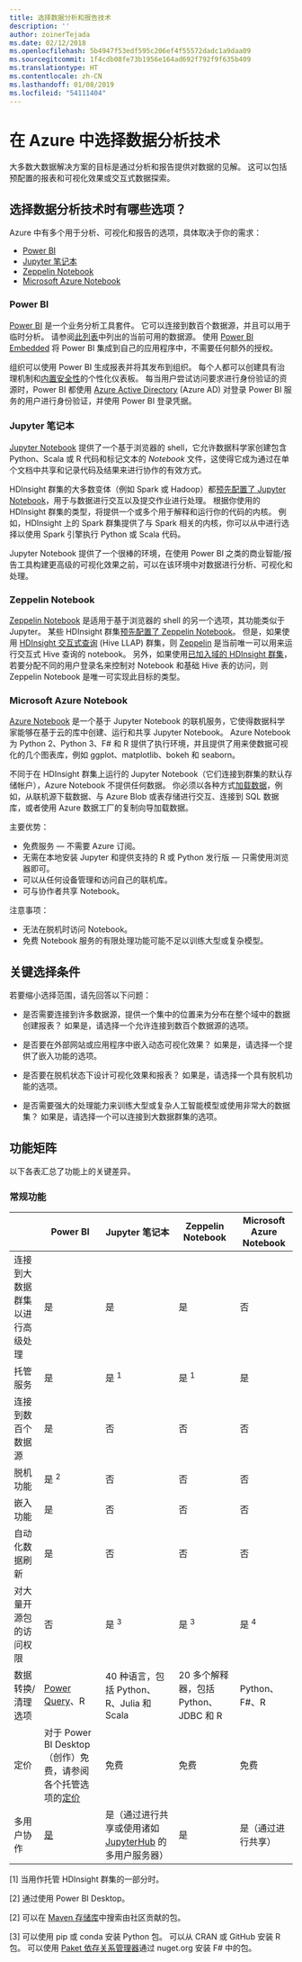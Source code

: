 ```yaml
---
title: 选择数据分析和报告技术
description: ''
author: zoinerTejada
ms.date: 02/12/2018
ms.openlocfilehash: 5b4947f53edf595c206ef4f55572dadc1a9daa09
ms.sourcegitcommit: 1f4cdb08fe73b1956e164ad692f792f9f635b409
ms.translationtype: HT
ms.contentlocale: zh-CN
ms.lasthandoff: 01/08/2019
ms.locfileid: "54111404"
---
```

# <a name="choosing-a-data-analytics-technology-in-azure"></a>在 Azure 中选择数据分析技术

大多数大数据解决方案的目标是通过分析和报告提供对数据的见解。 这可以包括预配置的报表和可视化效果或交互式数据探索。

<!-- markdownlint-disable MD026 -->

## <a name="what-are-your-options-when-choosing-a-data-analytics-technology"></a>选择数据分析技术时有哪些选项？

<!-- markdownlint-disable MD026 -->

Azure 中有多个用于分析、可视化和报告的选项，具体取决于你的需求：

- [Power BI](/power-bi/)
- [Jupyter 笔记本](https://jupyter.readthedocs.io/en/latest/index.html)
- [Zeppelin Notebook](https://zeppelin.apache.org/)
- [Microsoft Azure Notebook](https://notebooks.azure.com/)

### <a name="power-bi"></a>Power BI

[Power BI](/power-bi/) 是一个业务分析工具套件。 它可以连接到数百个数据源，并且可以用于临时分析。 请参阅[此列表](/power-bi/desktop-data-sources)中列出的当前可用的数据源。 使用 [Power BI Embedded](https://azure.microsoft.com/services/power-bi-embedded/) 将 Power BI 集成到自己的应用程序中，不需要任何额外的授权。

组织可以使用 Power BI 生成报表并将其发布到组织。 每个人都可以创建具有治理机制和[内置安全性](/power-bi/service-admin-power-bi-security)的个性化仪表板。 每当用户尝试访问要求进行身份验证的资源时，Power BI 都使用 [Azure Active Directory](/azure/active-directory/) (Azure AD) 对登录 Power BI 服务的用户进行身份验证，并使用 Power BI 登录凭据。

### <a name="jupyter-notebooks"></a>Jupyter 笔记本

[Jupyter Notebook](https://jupyter.readthedocs.io/en/latest/index.html) 提供了一个基于浏览器的 shell，它允许数据科学家创建包含 Python、Scala 或 R 代码和标记文本的 *Notebook* 文件，这使得它成为通过在单个文档中共享和记录代码及结果来进行协作的有效方式。

HDInsight 群集的大多数变体（例如 Spark 或 Hadoop）都[预先配置了 Jupyter Notebook](/azure/hdinsight/spark/apache-spark-jupyter-notebook-kernels)，用于与数据进行交互以及提交作业进行处理。 根据你使用的 HDInsight 群集的类型，将提供一个或多个用于解释和运行你的代码的内核。 例如，HDInsight 上的 Spark 群集提供了与 Spark 相关的内核，你可以从中进行选择以使用 Spark 引擎执行 Python 或 Scala 代码。

Jupyter Notebook 提供了一个很棒的环境，在使用 Power BI 之类的商业智能/报告工具构建更高级的可视化效果之前，可以在该环境中对数据进行分析、可视化和处理。

### <a name="zeppelin-notebooks"></a>Zeppelin Notebook

[Zeppelin Notebook](https://zeppelin.apache.org/) 是适用于基于浏览器的 shell 的另一个选项，其功能类似于 Jupyter。 某些 HDInsight 群集[预先配置了 Zeppelin Notebook](/azure/hdinsight/spark/apache-spark-zeppelin-notebook)。 但是，如果使用 [HDInsight 交互式查询](/azure/hdinsight/interactive-query/apache-interactive-query-get-started) (Hive LLAP) 群集，则 [Zeppelin](/azure/hdinsight/hdinsight-connect-hive-zeppelin) 是当前唯一可以用来运行交互式 Hive 查询的 notebook。 另外，如果使用[已加入域的 HDInsight 群集](/azure/hdinsight/domain-joined/apache-domain-joined-introduction)，若要分配不同的用户登录名来控制对 Notebook 和基础 Hive 表的访问，则 Zeppelin Notebook 是唯一可实现此目标的类型。

### <a name="microsoft-azure-notebooks"></a>Microsoft Azure Notebook

[Azure Notebook](https://notebooks.azure.com/) 是一个基于 Jupyter Notebook 的联机服务，它使得数据科学家能够在基于云的库中创建、运行和共享 Jupyter Notebook。 Azure Notebook 为 Python 2、Python 3、F# 和 R 提供了执行环境，并且提供了用来使数据可视化的几个图表库，例如 ggplot、matplotlib、bokeh 和 seaborn。

不同于在 HDInsight 群集上运行的 Jupyter Notebook（它们连接到群集的默认存储帐户），Azure Notebook 不提供任何数据。 你必须以各种方式[加载数据](https://notebooks.azure.com/Microsoft/libraries/samples/html/Getting%20to%20your%20Data%20in%20Azure%20Notebooks.ipynb)，例如，从联机源下载数据、与 Azure Blob 或表存储进行交互、连接到 SQL 数据库，或者使用 Azure 数据工厂的复制向导加载数据。

主要优势：

- 免费服务 &mdash; 不需要 Azure 订阅。
- 无需在本地安装 Jupyter 和提供支持的 R 或 Python 发行版 &mdash; 只需使用浏览器即可。
- 可以从任何设备管理和访问自己的联机库。
- 可与协作者共享 Notebook。

注意事项：

- 无法在脱机时访问 Notebook。
- 免费 Notebook 服务的有限处理功能可能不足以训练大型或复杂模型。

## <a name="key-selection-criteria"></a>关键选择条件

若要缩小选择范围，请先回答以下问题：

- 是否需要连接到许多数据源，提供一个集中的位置来为分布在整个域中的数据创建报表？ 如果是，请选择一个允许连接到数百个数据源的选项。

- 是否要在外部网站或应用程序中嵌入动态可视化效果？ 如果是，请选择一个提供了嵌入功能的选项。

- 是否要在脱机状态下设计可视化效果和报表？ 如果是，请选择一个具有脱机功能的选项。

- 是否需要强大的处理能力来训练大型或复杂人工智能模型或使用非常大的数据集？ 如果是，请选择一个可以连接到大数据群集的选项。

## <a name="capability-matrix"></a>功能矩阵

以下各表汇总了功能上的关键差异。

### <a name="general-capabilities"></a>常规功能

<!-- markdownlint-disable MD033 -->

| | Power BI | Jupyter 笔记本 | Zeppelin Notebook | Microsoft Azure Notebook |
| --- | --- | --- | --- | --- |
| 连接到大数据群集以进行高级处理 | 是 | 是 | 是 | 否 |
| 托管服务 | 是 | 是 <sup>1</sup> | 是 <sup>1</sup> | 是 |
| 连接到数百个数据源 | 是 | 否 | 否 | 否 |
| 脱机功能 | 是 <sup>2</sup> | 否 | 否 | 否 |
| 嵌入功能 | 是 | 否 | 否 | 否 |
| 自动化数据刷新 | 是 | 否 | 否 | 否 |
| 对大量开源包的访问权限 | 否 | 是 <sup>3</sup> | 是 <sup>3</sup> | 是 <sup>4</sup> |
| 数据转换/清理选项 | [Power Query](https://powerbi.microsoft.com/blog/getting-started-with-power-query-part-i/)、R | 40 种语言，包括 Python、R、Julia 和 Scala | 20 多个解释器，包括 Python、JDBC 和 R | Python、F#、R |
| 定价 | 对于 Power BI Desktop（创作）免费，请参阅各个托管选项的[定价](https://powerbi.microsoft.com/pricing/) | 免费 | 免费 | 免费 |
| 多用户协作 | [是](/power-bi/service-how-to-collaborate-distribute-dashboards-reports) | 是（通过进行共享或使用诸如 [JupyterHub](https://github.com/jupyterhub/jupyterhub) 的多用户服务器） | 是 | 是（通过进行共享） |

<!-- markdownlint-enable MD033 -->

[1] 当用作托管 HDInsight 群集的一部分时。

[2] 通过使用 Power BI Desktop。

[2] 可以在 [Maven 存储库](https://search.maven.org/)中搜索由社区贡献的包。

[3] 可以使用 pip 或 conda 安装 Python 包。 可以从 CRAN 或 GitHub 安装 R 包。 可以使用 [Paket 依存关系管理器](https://fsprojects.github.io/Paket/)通过 nuget.org 安装 F# 中的包。
